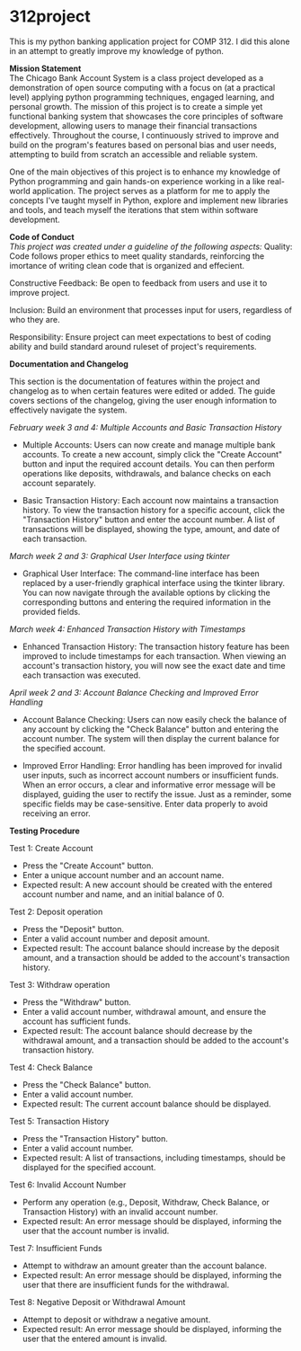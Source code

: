 # 312project
This is my python banking application project for COMP 312. I did this alone in an attempt to greatly improve my knowledge of python.

<b>Mission Statement</b>     
The Chicago Bank Account System is a class project developed as a demonstration of open source computing with a focus on (at a practical level) applying python programming techniques, engaged learning, and personal growth. The mission of this project is to create a simple yet functional banking system that showcases the core principles of software development, allowing users to manage their financial transactions effectively. Throughout the course, I continuously strived to improve and build on the program's features based on personal bias and user needs, attempting to build from scratch an accessible and reliable system.

One of the main objectives of this project is to enhance my knowledge of Python programming and gain hands-on experience working in a like real-world application. The project serves as a platform for me to apply the concepts I've taught myself in Python, explore and implement new libraries and tools, and teach myself the iterations that stem within software development.

<b>Code of Conduct</b>    
<i>This project was created under a guideline of the following aspects:   </i>
Quality: Code follows proper ethics to meet quality standards, reinforcing the imortance of writing clean code that is organized and effecient.    

Constructive Feedback: Be open to feedback from users and use it to improve project.       

Inclusion: Build an environment that processes input for users, regardless of who they are.   

Responsibility: Ensure project can meet expectations to best of coding ability and build standard around ruleset of project's requirements.   


<b>Documentation and Changelog</b>     

This section is the documentation of features within the project and changelog as to when certain features were edited or added. The guide covers sections of the changelog, giving the user enough information to effectively navigate the system.

<i>February week 3 and 4: Multiple Accounts and Basic Transaction History</i>

- Multiple Accounts: Users can now create and manage multiple bank accounts. To create a new account, simply click the "Create Account" button and input the required account details. You can then perform operations like deposits, withdrawals, and balance checks on each account separately.

- Basic Transaction History: Each account now maintains a transaction history. To view the transaction history for a specific account, click the "Transaction History" button and enter the account number. A list of transactions will be displayed, showing the type, amount, and date of each transaction.

<i>March week 2 and 3: Graphical User Interface using tkinter</i>

- Graphical User Interface: The command-line interface has been replaced by a user-friendly graphical interface using the tkinter library. You can now navigate through the available options by clicking the corresponding buttons and entering the required information in the provided fields.

<i>March week 4: Enhanced Transaction History with Timestamps</i>

- Enhanced Transaction History: The transaction history feature has been improved to include timestamps for each transaction. When viewing an account's transaction history, you will now see the exact date and time each transaction was executed.

<i>April week 2 and 3: Account Balance Checking and Improved Error Handling</i>

- Account Balance Checking: Users can now easily check the balance of any account by clicking the "Check Balance" button and entering the account number. The system will then display the current balance for the specified account.

- Improved Error Handling: Error handling has been improved for invalid user inputs, such as incorrect account numbers or insufficient funds. When an error occurs, a clear and informative error message will be displayed, guiding the user to rectify the issue. Just as a reminder, some specific fields may be case-sensitive. Enter data properly to avoid receiving an error.




<b>Testing Procedure</b>

Test 1: Create Account    

- Press the "Create Account" button.
- Enter a unique account number and an account name.
- Expected result: A new account should be created with the entered account number and name, and an initial balance of 0.

Test 2: Deposit operation

- Press the "Deposit" button.
- Enter a valid account number and deposit amount.
- Expected result: The account balance should increase by the deposit amount, and a transaction should be added to the account's transaction history.

Test 3: Withdraw operation

- Press the "Withdraw" button.
- Enter a valid account number, withdrawal amount, and ensure the account has sufficient funds.
- Expected result: The account balance should decrease by the withdrawal amount, and a transaction should be added to the account's transaction history.

Test 4: Check Balance

- Press the "Check Balance" button.
- Enter a valid account number.
- Expected result: The current account balance should be displayed.

Test 5: Transaction History

- Press the "Transaction History" button.
- Enter a valid account number.
- Expected result: A list of transactions, including timestamps, should be displayed for the specified account.

Test 6: Invalid Account Number

- Perform any operation (e.g., Deposit, Withdraw, Check Balance, or Transaction History) with an invalid account number.
- Expected result: An error message should be displayed, informing the user that the account number is invalid.

Test 7: Insufficient Funds

- Attempt to withdraw an amount greater than the account balance.
- Expected result: An error message should be displayed, informing the user that there are insufficient funds for the withdrawal.

Test 8: Negative Deposit or Withdrawal Amount

- Attempt to deposit or withdraw a negative amount.
- Expected result: An error message should be displayed, informing the user that the entered amount is invalid.
